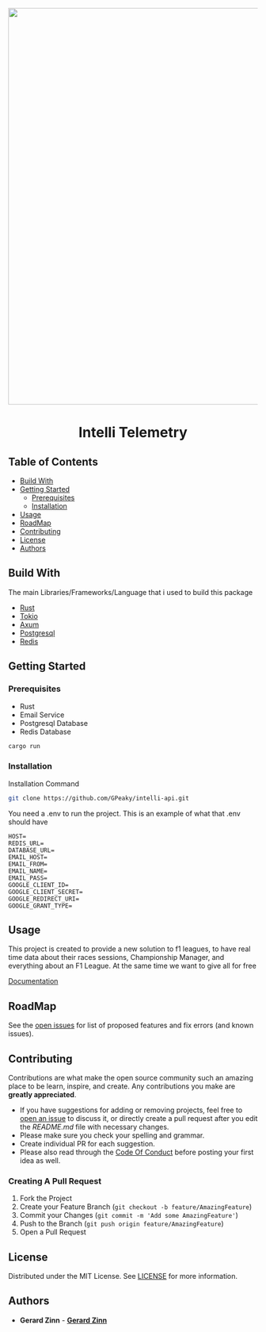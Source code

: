 <p align="center">
    <img src="https://avatars.githubusercontent.com/u/158355068?s=400&u=dd74b7a8edf3863336bf4cbc03a26c1c450f424f&v=4" style="width:20vh;" >
</p>
<h1 align="center">Intelli Telemetry</h1>

## Table of Contents

- [Build With](#build-with)
- [Getting Started](#getting-started)
    - [Prerequisites](#prerequisites)
    - [Installation](#installation)
- [Usage](#usage)
- [RoadMap](#roadmap)
- [Contributing](#contributing)
- [License](#license)
- [Authors](#authors)

## Build With

The main Libraries/Frameworks/Language that i used to build this package

- [Rust](https://www.rust-lang.org)
- [Tokio](https://tokio.rs/)
- [Axum](https://crates.io/crates/axum)
- [Postgresql](https://www.postgresql.org/)
- [Redis](https://redis.io/)

## Getting Started

### Prerequisites

- Rust
- Email Service
- Postgresql Database
- Redis Database

```sh
cargo run
```

### Installation

Installation Command

```sh
git clone https://github.com/GPeaky/intelli-api.git
```

You need a .env to run the project. This is an example of what that .env should have

```env
HOST=
REDIS_URL=
DATABASE_URL=
EMAIL_HOST=
EMAIL_FROM=
EMAIL_NAME=
EMAIL_PASS=
GOOGLE_CLIENT_ID=
GOOGLE_CLIENT_SECRET=
GOOGLE_REDIRECT_URI=
GOOGLE_GRANT_TYPE=
```

## Usage

This project is created to provide a new solution to f1 leagues, to have real time data about their races sessions,
Championship Manager, and everything about an F1 League. At the same time we want to give all for free

[Documentation](https://gerardjoven2020.gitbook.io/intelli-api/)

## RoadMap

See the [open issues](https://github.com/GPeaky/intelli-api/issues) for list of proposed features and fix errors (and
known issues).

## Contributing

Contributions are what make the open source community such an amazing place to be learn, inspire, and create. Any
contributions you make are **greatly appreciated**.

- If you have suggestions for adding or removing projects, feel free
  to [open an issue](https://github.com/GPeaky/intelli-api/issues/new) to discuss it, or directly create a pull request
  after you edit the _README.md_ file with necessary changes.
- Please make sure you check your spelling and grammar.
- Create individual PR for each suggestion.
- Please also read through the [Code Of Conduct](https://github.com/GPeaky/intelli-api/blob/main/CODE_OF_CONDUCT.md)
  before posting your first idea as well.

### Creating A Pull Request

1. Fork the Project
2. Create your Feature Branch (`git checkout -b feature/AmazingFeature`)
3. Commit your Changes (`git commit -m 'Add some AmazingFeature'`)
4. Push to the Branch (`git push origin feature/AmazingFeature`)
5. Open a Pull Request

## License

Distributed under the MIT License. See [LICENSE](https://github.com/GPeaky/intelli-api/blob/main/LICENSE.md) for more
information.

## Authors

- **Gerard Zinn** - **[Gerard Zinn](https://github.com/GPeaky)**
